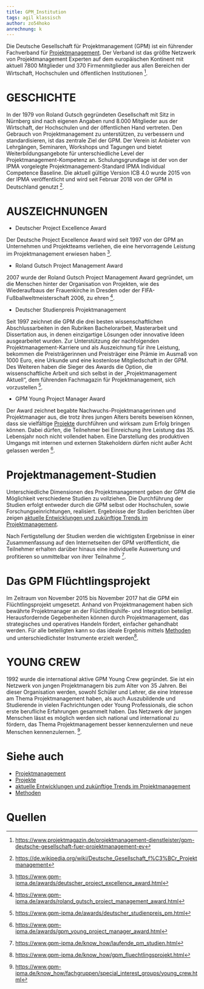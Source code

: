 ```yaml
---
title: GPM_Institution
tags: agil klassisch
author: zo54hoko
anrechnung: k 
---
```

Die Deutsche Gesellschaft für Projektmanagement (GPM) ist ein führender Fachverband für [Projektmanagement](https://github.com/zo54hoko/ManagingProjectsSuccessfully.github.io/blob/main/kb/Projektmanagement.md). Der Verband ist das größte Netzwerk von Projektmanagement Experten auf dem europäischen Kontinent mit aktuell 7800 Mitglieder und 370 Firmenmitglieder aus allen Bereichen der Wirtschaft, Hochschulen und öffentlichen Institutionen [^1].  




# GESCHICHTE

In der 1979 von Roland Gutsch gegründeten Gesellschaft mit Sitz in Nürnberg sind nach eigenen Angaben rund 8.000 Mitglieder aus der Wirtschaft, der Hochschulen und der öffentlichen Hand vertreten. Den Gebrauch von Projektmanagement zu unterstützen, zu verbessern und standardisieren, ist das zentrale Ziel der GPM. Der Verein ist Anbieter von Lehrgängen, Seminaren, Workshops und Tagungen und bietet Weiterbildungsangebote für unterschiedliche Level der Projektmanagement-Kompetenz an. Schulungsgrundlage ist der von der IPMA vorgelegte Projektmanagement-Standard IPMA Individual Competence Baseline. Die aktuell gültige Version ICB 4.0 wurde 2015 von der IPMA veröffentlicht und wird seit Februar 2018 von der GPM in Deutschland genutzt [^2].






# AUSZEICHNUNGEN

* Deutscher Project Excellence Award

Der Deutsche Project Excellence Award wird seit 1997 von der GPM an Unternehmen und Projektteams verliehen, die eine hervorragende Leistung im Projektmanagement erwiesen haben [^3]. 

* Roland Gutsch Project Management Award

2007 wurde der Roland Gutsch Project Management Award gegründet, um die Menschen hinter der Organisation von Projekten, wie des Wiederaufbaus der Frauenkirche in Dresden oder der FIFA-Fußballweltmeisterschaft 2006, zu ehren [^4].


* Deutscher Studienpreis Projektmanagement


Seit 1997 zeichnet die GPM die drei besten wissenschaftlichen Abschlussarbeiten in den Rubriken Bachelorarbeit, Masterarbeit und Dissertation aus, in denen einzigartige Lösungen oder innovative Ideen ausgearbeitet wurden.
Zur Unterstützung der nachfolgenden Projektmanagement-Karriere und als Auszeichnung für ihre Leistung, bekommen die Preisträgerinnen und Preisträger eine Prämie im Ausmaß von 1000 Euro, eine Urkunde und eine kostenlose Mitgliedschaft in der GPM. Des Weiteren haben die Sieger des Awards die Option, die wissenschaftliche Arbeit und sich selbst in der „Projektmanagement Aktuell“, dem führenden Fachmagazin für Projektmanagement, sich vorzustellen [^5].




* GPM Young Project Manager Award

Der Award zeichnet begabte Nachwuchs-Projektmanagerinnen und Projektmanager aus, die trotz ihres jungen Alters bereits beweisen können, dass sie vielfältige [Projekte](https://github.com/zo54hoko/ManagingProjectsSuccessfully.github.io/blob/main/kb/Projekt.md) durchführen und wirksam zum Erfolg bringen können. Dabei dürfen, die Teilnehmer bei Einreichung ihre Leistung das 35. Lebensjahr noch nicht vollendet haben. Eine Darstellung des produktiven Umgangs mit internen und externen Stakeholdern dürfen nicht außer Acht gelassen werden [^6].




# Projektmanagement-Studien

Unterschiedliche Dimensionen des Projektmanagement geben der GPM die Möglichkeit verschiedene Studien zu vollziehen. Die Durchführung der Studien erfolgt entweder durch die GPM selbst oder Hochschulen, sowie Forschungseinrichtungen, realisiert.
Ergebnisse der Studien berichten über zeigen [aktuelle Entwicklungen und zukünftige Trends im Projektmanagement](https://github.com/zo54hoko/ManagingProjectsSuccessfully.github.io/blob/main/kb/Aktuelle_Entwicklungen_im_PM.md).


Nach Fertigstellung der Studien werden die wichtigsten Ergebnisse in einer Zusammenfassung auf den Internetseiten der GPM veröffentlicht, die Teilnehmer erhalten darüber hinaus eine individuelle Auswertung und profitieren so unmittelbar von ihrer Teilnahme [^7].



# Das GPM Flüchtlingsprojekt 

Im Zeitraum von November 2015 bis November 2017 hat die GPM ein Flüchtlingsprojekt umgesetzt. Anhand von Projektmanagement haben sich bewährte Projektmanager an der Flüchtlingshilfe- und Integration beteiligt.  
Herausfordernde Gegebenheiten können durch Projektmanagement, das strategisches und operatives Handeln fördert, einfacher gehandhabt werden.
Für alle beteiligten kann so das ideale Ergebnis mittels [Methoden](https://github.com/zo54hoko/ManagingProjectsSuccessfully.github.io/blob/main/kb/Methoden.md) und unterschiedlichster Instrumente erzielt werden[^8].





# YOUNG CREW


1992 wurde die international aktive GPM Young Crew gegründet. Sie ist ein Netzwerk von jungen Projektmanagern bis zum Alter von 35 Jahren. Bei dieser Organisation werden, sowohl Schüler und Lehrer, die eine Interesse am Thema Projektmanagement haben, als auch Auszubildende und Studierende in vielen Fachrichtungen oder Young Professionals, die schon erste berufliche Erfahrungen gesammelt haben. 
Das Netzwerk der jungen Menschen lässt es möglich werden sich national und international zu fördern, das Thema Projektmanagement besser kennenzulernen und neue Menschen kennenzulernen. [^9]. 



# Siehe auch

* [Projektmanagement](https://github.com/zo54hoko/ManagingProjectsSuccessfully.github.io/blob/main/kb/Projektmanagement.md)
* [Projekte](https://github.com/zo54hoko/ManagingProjectsSuccessfully.github.io/blob/main/kb/Projekt.md)
* [aktuelle Entwicklungen und zukünftige Trends im Projektmanagement](https://github.com/zo54hoko/ManagingProjectsSuccessfully.github.io/blob/main/kb/Aktuelle_Entwicklungen_im_PM.md)
* [Methoden](https://github.com/zo54hoko/ManagingProjectsSuccessfully.github.io/blob/main/kb/Methoden.md) 



# Quellen

[^1]: https://www.projektmagazin.de/projektmanagement-dienstleister/gpm-deutsche-gesellschaft-fuer-projektmanagement-ev
[^2]: https://de.wikipedia.org/wiki/Deutsche_Gesellschaft_f%C3%BCr_Projektmanagement
[^3]: https://www.gpm-ipma.de/awards/deutscher_project_excellence_award.html
[^4]: https://www.gpm-ipma.de/awards/roland_gutsch_project_management_award.html
[^5]: https://www.gpm-ipma.de/awards/deutscher_studienpreis_pm.html
[^6]: https://www.gpm-ipma.de/awards/gpm_young_project_manager_award.html
[^7]: https://www.gpm-ipma.de/know_how/laufende_pm_studien.html
[^8]: https://www.gpm-ipma.de/know_how/gpm_fluechtlingsprojekt.html
[^9]: https://www.gpm-ipma.de/know_how/fachgruppen/special_interest_groups/young_crew.html

